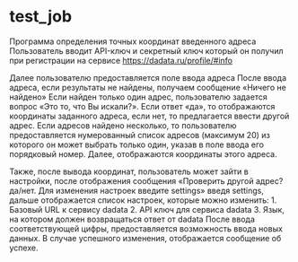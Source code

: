 # test_job
Программа определения точных координат введенного адреса
Пользователь вводит API-ключ и секретный ключ который он получил при регистрации на сервисе https://dadata.ru/profile/#info

Далее пользователю предоставляется поле ввода адреса
После ввода адреса, если результаты не найдены, получаем сообщение «Ничего не найдено»
Если найден только один адрес, пользователю задается вопрос «Это то, что Вы искали?». Если ответ «да», то отображаются координаты заданного адреса, если нет, то предлагается ввести другой адрес.
Если адресов найдено несколько, то пользователю предоставляется нумерованный список адресов (максимум 20) из которого он может выбрать только один, указав в поле ввода его порядковый номер. Далее, отображаются координаты этого адреса.

Также, после вывода координат, пользователь может зайти в настройки, после отображения сообщения «Проверить другой адрес? да/нет. Для изменения настроек введите settings» введя settings, дальше отображается список настроек, которые можно изменить:
	1. Базовый URL к сервису dadata
	2. API ключ для сервиса dadata
	3. Язык, на котором должен возвращаться ответ от dadata
После ввода соответствующей цифры, предоставляется возможность ввода новых данных. В случае успешного изменения, отображается сообщение об успехе.
